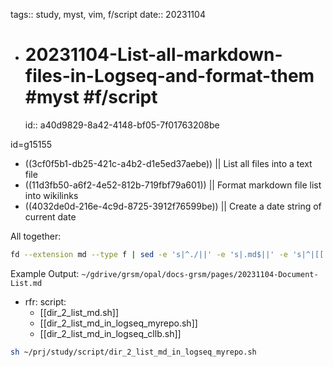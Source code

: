 tags:: study, myst, vim, f/script
date:: 20231104

- # 20231104-List-all-markdown-files-in-Logseq-and-format-them #myst #f/script
  id:: a40d9829-8a42-4148-bf05-7f01763208be

id=g15155

- ((3cf0f5b1-db25-421c-a4b2-d1e5ed37aebe)) || List all files into a text file 
- ((11d3fb50-a6f2-4e52-812b-719fbf79a601)) || Format markdown file list into wikilinks
- ((4032de0d-216e-4c9d-8725-3912f76599be)) || Create a date string of current date 

All together:

```sh
fd --extension md --type f | sed -e 's|^./||' -e 's|.md$||' -e 's|^|[[|' -e 's|$|]]|' > "`date +%Y%m%d`-Document-List.md"
```

Example Output: `~/gdrive/grsm/opal/docs-grsm/pages/20231104-Document-List.md`

- rfr: script: 
	- [[dir_2_list_md.sh]]
	- [[dir_2_list_md_in_logseq_myrepo.sh]]
	- [[dir_2_list_md_in_logseq_cllb.sh]]

```sh
sh ~/prj/study/script/dir_2_list_md_in_logseq_myrepo.sh
```

